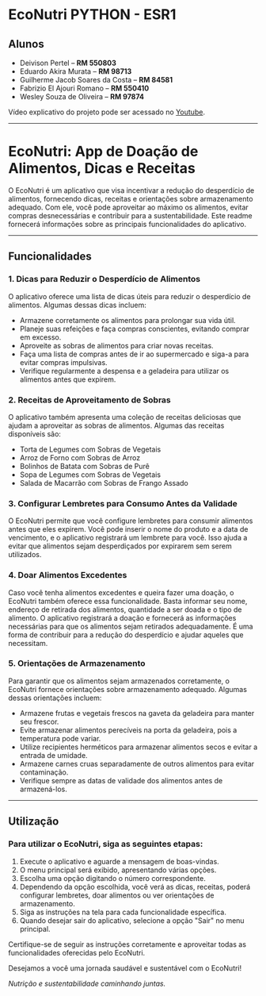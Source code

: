 # EcoNutri PYTHON - ESR1

## Alunos

- Deivison Pertel – **RM 550803**
- Eduardo Akira Murata – **RM 98713**
- Guilherme Jacob Soares da Costa – **RM 84581**
- Fabrizio El Ajouri Romano – **RM 550410**
- Wesley Souza de Oliveira – **RM 97874**

Vídeo explicativo do projeto pode ser acessado no [Youtube](https://youtu.be/TYb4fkegR18).

---

# **EcoNutri: App de Doação de Alimentos, Dicas e Receitas**

O EcoNutri é um aplicativo que visa incentivar a redução do desperdício de alimentos, fornecendo dicas, receitas e orientações sobre armazenamento adequado. Com ele, você pode aproveitar ao máximo os alimentos, evitar compras desnecessárias e contribuir para a sustentabilidade. Este readme fornecerá informações sobre as principais funcionalidades do aplicativo.

---
## **Funcionalidades**
### **1. Dicas para Reduzir o Desperdício de Alimentos**
O aplicativo oferece uma lista de dicas úteis para reduzir o desperdício de alimentos. Algumas dessas dicas incluem:

- Armazene corretamente os alimentos para prolongar sua vida útil.
- Planeje suas refeições e faça compras conscientes, evitando comprar em excesso.
- Aproveite as sobras de alimentos para criar novas receitas.
- Faça uma lista de compras antes de ir ao supermercado e siga-a para evitar compras impulsivas.
- Verifique regularmente a despensa e a geladeira para utilizar os alimentos antes que expirem.
### **2. Receitas de Aproveitamento de Sobras**
O aplicativo também apresenta uma coleção de receitas deliciosas que ajudam a aproveitar as sobras de alimentos. Algumas das receitas disponíveis são:

- Torta de Legumes com Sobras de Vegetais
- Arroz de Forno com Sobras de Arroz
- Bolinhos de Batata com Sobras de Purê
- Sopa de Legumes com Sobras de Vegetais
- Salada de Macarrão com Sobras de Frango Assado
### **3. Configurar Lembretes para Consumo Antes da Validade**
O EcoNutri permite que você configure lembretes para consumir alimentos antes que eles expirem. Você pode inserir o nome do produto e a data de vencimento, e o aplicativo registrará um lembrete para você. Isso ajuda a evitar que alimentos sejam desperdiçados por expirarem sem serem utilizados.

### **4. Doar Alimentos Excedentes**
Caso você tenha alimentos excedentes e queira fazer uma doação, o EcoNutri também oferece essa funcionalidade. Basta informar seu nome, endereço de retirada dos alimentos, quantidade a ser doada e o tipo de alimento. O aplicativo registrará a doação e fornecerá as informações necessárias para que os alimentos sejam retirados adequadamente. É uma forma de contribuir para a redução do desperdício e ajudar aqueles que necessitam.

### **5. Orientações de Armazenamento**
Para garantir que os alimentos sejam armazenados corretamente, o EcoNutri fornece orientações sobre armazenamento adequado. Algumas dessas orientações incluem:

- Armazene frutas e vegetais frescos na gaveta da geladeira para manter seu frescor.
- Evite armazenar alimentos perecíveis na porta da geladeira, pois a temperatura pode variar.
- Utilize recipientes herméticos para armazenar alimentos secos e evitar a entrada de umidade.
- Armazene carnes cruas separadamente de outros alimentos para evitar contaminação.
- Verifique sempre as datas de validade dos alimentos antes de armazená-los.

---

## **Utilização**
### **Para utilizar o EcoNutri, siga as seguintes etapas:**

1. Execute o aplicativo e aguarde a mensagem de boas-vindas.
2. O menu principal será exibido, apresentando várias opções.
3. Escolha uma opção digitando o número correspondente.
4. Dependendo da opção escolhida, você verá as dicas, receitas, poderá configurar lembretes, doar alimentos ou ver orientações de armazenamento.
5. Siga as instruções na tela para cada funcionalidade específica.
6. Quando desejar sair do aplicativo, selecione a opção "Sair" no menu principal.

Certifique-se de seguir as instruções corretamente e aproveitar todas as funcionalidades oferecidas pelo EcoNutri.

Desejamos a você uma jornada saudável e sustentável com o EcoNutri!

*Nutrição e sustentabilidade caminhando juntas.*
